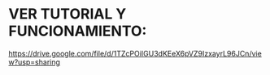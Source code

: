 # VER TUTORIAL Y FUNCIONAMIENTO:

https://drive.google.com/file/d/1TZcPOiIGU3dKEeX6pVZ9IzxayrL96JCn/view?usp=sharing
